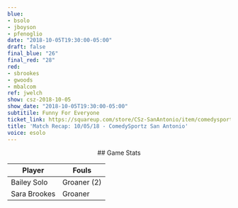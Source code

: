 ```yaml
---
blue:
- bsolo
- jboyson
- pfenoglio
date: "2018-10-05T19:30:00-05:00"
draft: false
final_blue: "26"
final_red: "28"
red:
- sbrookes
- gwoods
- mbalcom
ref: jwelch
show: csz-2018-10-05
show_date: "2018-10-05T19:30:00-05:00"
subtitile: Funny For Everyone
ticket_link: https://squareup.com/store/CSz-SanAntonio/item/comedysportz-friday-night-6
title: 'Match Recap: 10/05/18 - ComedySportz San Antonio'
voice: esolo
---
```


<center>
## Game Stats

| **Player** | **Fouls** |
|--------|-------|
|Bailey Solo | Groaner (2)|
|Sara Brookes|Groaner|
</center>
